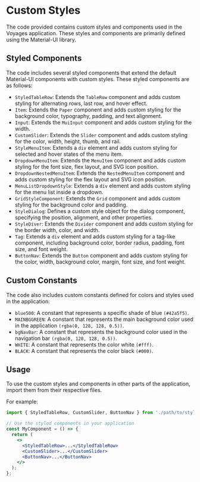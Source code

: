 # Custom Styles
The code provided contains custom styles and components used in the Voyages application. These styles and components are primarily defined using the Material-UI library.

## Styled Components
The code includes several styled components that extend the default Material-UI components with custom styles. These styled components are as follows:


- `StyledTableRow`: Extends the `TableRow` component and adds custom styling for alternating rows, last row, and hover effect.
- `Item`: Extends the `Paper` component and adds custom styling for the background color, typography, padding, and text alignment.
- `Input`: Extends the `MuiInput` component and adds custom styling for the width.
- `CustomSlider`: Extends the `Slider` component and adds custom styling for the color, width, height, thumb, and rail.
- `StyleMenuItem`: Extends a `div` element and adds custom styling for selected and hover states of the menu item.
- `DropdownMenuItem`: Extends the `MenuItem` component and adds custom styling for the font size, flex layout, and SVG icon position.
- `DropdownNestedMenuItem`: Extends the `NestedMenuItem` component and adds custom styling for the flex layout and SVG icon position.
- `MenuListDropdownStyle`: Extends a `div` element and adds custom styling for the menu list inside a dropdown.
- `GridStyleComponent`: Extends the `Grid` component and adds custom styling for the background color and padding.
- `StyleDialog`: Defines a custom style object for the dialog component, specifying the position, alignment, and other properties.
- `StyleDiver`: Extends the `Divider` component and adds custom styling for the border width, color, and width.
- `Tag`: Extends a `div` element and adds custom styling for a tag-like component, including background color, border radius, padding, font size, and font weight.
- `ButtonNav`: Extends the `Button` component and adds custom styling for the color, width, background color, margin, font size, and font weight.


## Custom Constants
The code also includes custom constants defined for colors and styles used in the application:
- `blue500`: A constant that represents a specific shade of blue `(#42a5f5)`.
- `MAINBGGREEN`: A constant that represents the main background color used in the application `(rgba(0, 128, 128, 0.5))`.
- `bgNavBar`: A constant that represents the background color used in the navigation bar `(rgba(0, 128, 128, 0.5))`.
- `WHITE`: A constant that represents the color white `(#fff)`.
- `BLACK`: A constant that represents the color black `(#000)`.


## Usage
To use the custom styles and components in other parts of the application, import them from their respective files. 

For example:

```jsx
import { StyledTableRow, CustomSlider, ButtonNav } from './path/to/styled-components';

// Use the styled components in your application
const MyComponent = () => {
  return (
    <>
      <StyledTableRow>...</StyledTableRow>
      <CustomSlider>...</CustomSlider>
      <ButtonNav>...</ButtonNav>
    </>
  );
};
```